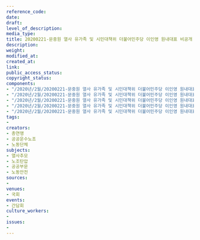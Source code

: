 ```yaml
---
reference_code: 
date: 
draft: 
level_of_description: 
media_type: 
title: 20200221-문중원 열사 유가족 및 시민대책위 더불어민주당 이인영 원내대표 비공개 면담
description: 
weight: 
modified_at: 
created_at: 
link: 
public_access_status: 
copyright_status: 
components:
- "/2020년/2월/20200221-문중원 열사 유가족 및 시민대책위 더불어민주당 이인영 원내대표 비공개 면담/_CTU0885.jpg"
- "/2020년/2월/20200221-문중원 열사 유가족 및 시민대책위 더불어민주당 이인영 원내대표 비공개 면담/_CTU0870.jpg"
- "/2020년/2월/20200221-문중원 열사 유가족 및 시민대책위 더불어민주당 이인영 원내대표 비공개 면담/_CTU0883.jpg"
- "/2020년/2월/20200221-문중원 열사 유가족 및 시민대책위 더불어민주당 이인영 원내대표 비공개 면담/_CTU0878.jpg"
- "/2020년/2월/20200221-문중원 열사 유가족 및 시민대책위 더불어민주당 이인영 원내대표 비공개 면담/_CTU0881.jpg"
tags:
- 
creators:
- 총연맹
- 공공운수노조
- 노동단체
subjects:
- 열사추모
- 노조탄압
- 공공부문
- 노동안전
sources:
- 
venues:
- 국회
events:
- 간담회
culture_workers:
- 
issues:
- 
---
```

